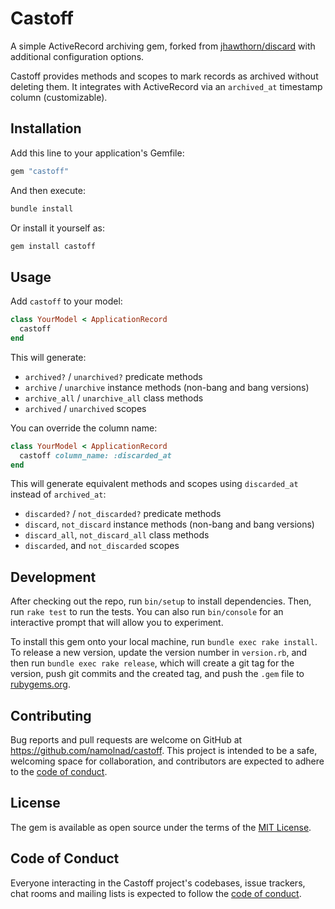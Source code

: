 # Castoff

A simple ActiveRecord archiving gem, forked from [jhawthorn/discard](https://github.com/jhawthorn/discard/tree/master) with additional configuration options.

Castoff provides methods and scopes to mark records as archived without deleting them. It integrates with ActiveRecord via an `archived_at` timestamp column (customizable).

## Installation

Add this line to your application's Gemfile:

```ruby
gem "castoff"
```

And then execute:

```bash
bundle install
```

Or install it yourself as:

```bash
gem install castoff
```

## Usage

Add `castoff` to your model:

```ruby
class YourModel < ApplicationRecord
  castoff
end
```

This will generate:

- `archived?` / `unarchived?` predicate methods
- `archive` / `unarchive` instance methods (non-bang and bang versions)
- `archive_all` / `unarchive_all` class methods
- `archived` / `unarchived` scopes

You can override the column name:

```ruby
class YourModel < ApplicationRecord
  castoff column_name: :discarded_at
end
```

This will generate equivalent methods and scopes using `discarded_at` instead of `archived_at`:
- `discarded?` / `not_discarded?` predicate methods
- `discard`, `not_discard` instance methods (non-bang and bang versions)
- `discard_all`, `not_discard_all` class methods
- `discarded`, and `not_discarded` scopes

## Development

After checking out the repo, run `bin/setup` to install dependencies. Then, run `rake test` to run the tests. You can also run `bin/console` for an interactive prompt that will allow you to experiment.

To install this gem onto your local machine, run `bundle exec rake install`. To release a new version, update the version number in `version.rb`, and then run `bundle exec rake release`, which will create a git tag for the version, push git commits and the created tag, and push the `.gem` file to [rubygems.org](https://rubygems.org).

## Contributing

Bug reports and pull requests are welcome on GitHub at https://github.com/namolnad/castoff. This project is intended to be a safe, welcoming space for collaboration, and contributors are expected to adhere to the [code of conduct](https://github.com/namolnad/castoff/blob/main/CODE_OF_CONDUCT.md).

## License

The gem is available as open source under the terms of the [MIT License](https://opensource.org/licenses/MIT).

## Code of Conduct

Everyone interacting in the Castoff project's codebases, issue trackers, chat rooms and mailing lists is expected to follow the [code of conduct](https://github.com/namolnad/castoff/blob/main/CODE_OF_CONDUCT.md).
